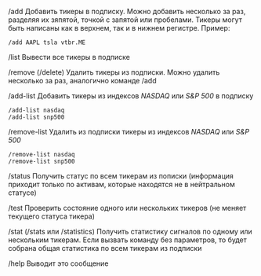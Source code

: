 /add
Добавить тикеры в подписку. Можно добавить несколько за раз, разделяя их зяпятой, точкой с запятой или пробелами. Тикеры могут быть написаны как в верхнем, так и в нижнем регистре. Пример:
```
/add AAPL tsla vtbr.ME
```
/list
Вывести все тикеры в подписке

/remove (/delete)
Удалить тикеры из подписки. Можно удалить несколько за раз, аналогично команде /add

/add-list
Добавить тикеры из индексов _NASDAQ_ или _S&P 500_ в подписку
```
/add-list nasdaq
/add-list snp500
```
/remove-list
Удалить из подписки тикеры из индексов _NASDAQ_ или _S&P 500_
```
/remove-list nasdaq
/remove-list snp500
```
/status
Получить статус по всем тикерам из пописки (информация приходит только по активам, которые находятся не в нейтральном статусе)

/test
Проверить состояние одного или нескольких тикеров (не меняет текущего статуса тикера)

/stat (/stats или /statistics)
Получить статистику сигналов по одному или нескольким тикерам. Если вызвать команду без параметров, то будет собрана общая статистика по всем тикерам из подписки

/help
Выводит это сообщение